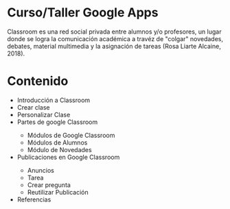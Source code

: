 # Curso/Taller Google Apps

Classroom es una red social privada entre alumnos y/o profesores, un lugar donde se logra la comunicación académica a travéz de "colgar" novedades, debates, material multimedia y la asignación de tareas (Rosa Liarte Alcaine, 2018).


# Contenido
<ul>
<li>Introducción a Classroom</li>
<li>Crear clase</li>
<li>Personalizar Clase</li>
<li>Partes de google Classroom </li>
<ul>
<li>Módulos de Google Classroom</li>
<li>Módulos de Alumnos</li>
<li>Módulo de Novedades</li>
</ul>
<li>Publicaciones en Google Classroom</li>
<ul>
<li>Anuncios</li>
<li>Tarea</li>
<li>Crear pregunta</li>
<li>Reutilizar Publicación</li>
</ul>
<li>Referencias</li>
<ul>